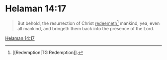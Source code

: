 # Helaman 14:17

> But behold, the resurrection of Christ <u>redeemeth</u>[^a] mankind, yea, even all mankind, and bringeth them back into the presence of the Lord.

[Helaman 14:17](https://www.churchofjesuschrist.org/study/scriptures/bofm/hel/14?lang=eng&id=p17#p17)


[^a]: [[Redemption|TG Redemption]].  
